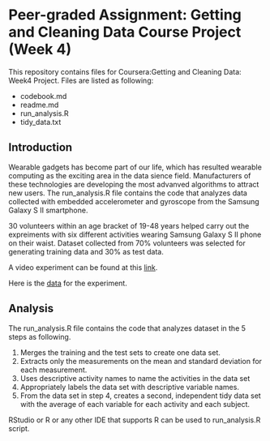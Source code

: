 
# Peer-graded Assignment: Getting and Cleaning Data Course Project (Week 4)

This repository contains files for Coursera:Getting and Cleaning Data: Week4 Project. Files are listed as following:

* codebook.md
* readme.md
* run_analysis.R
* tidy_data.txt

## Introduction

Wearable gadgets has become part of our life, which has resulted wearable computing as the exciting area in the data sience field. Manufacturers of these technologies are developing the most advanved algorithms to attract new users. The run_analysis.R file contains the code that analyzes data collected with embedded accelerometer and gyroscope from the Samsung Galaxy S II smartphone. 

30 volunteers within an age bracket of 19-48 years helped carry out the expreiments with six different activities wearing Samsung Galaxy S II phone on their waist. Dataset collected from 70% volunteers was selected for generating training data and 30% as test data. 

A video experiment can be found at this [link](https://youtu.be/XOEN9W05_4A).

Here is the [data](https://d396qusza40orc.cloudfront.net/getdata%2Fprojectfiles%2FUCI%20HAR%20Dataset.zip) for the experiment.



## Analysis

The run_analysis.R file contains the code that analyzes dataset in the 5 steps as following. 

1. Merges the training and the test sets to create one data set.
2. Extracts only the measurements on the mean and standard deviation for each measurement.
3. Uses descriptive activity names to name the activities in the data set
4. Appropriately labels the data set with descriptive variable names.
5. From the data set in step 4, creates a second, independent tidy data set with the average of each variable for each activity and each subject.

RStudio or R or any other IDE that supports R can be used to run_analysis.R script. 


